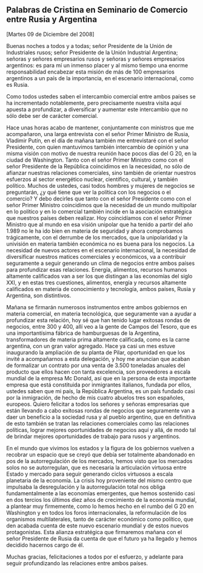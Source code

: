 Palabras de Cristina en Seminario de Comercio entre Rusia y Argentina
---------------------------------------------------------------------

[Martes 09 de Diciembre del 2008]

Buenas noches a todos y a todas; señor Presidente de la Unión de
Industriales rusos; señor Presidente de la Unión Industrial Argentina;
señoras y señores empresarios rusos y señoras y señores empresarios
argentinos: es para mí un inmenso placer y al mismo tiempo una enorme
responsabilidad encabezar esta misión de más de 100 empresarios
argentinos a un país de la importancia, en el escenario internacional,
como es Rusia.

Como todos ustedes saben el intercambio comercial entre ambos países se
ha incrementado notablemente, pero precisamente nuestra visita aquí
apuesta a profundizar, a diversificar y aumentar este intercambio que no
sólo debe ser de carácter comercial.

Hace unas horas acabo de mantener, conjuntamente con ministros que me
acompañaron, una larga entrevista con el señor Primer Ministro de Rusia,
Vladimir Putín, en el día de mañana también me entrevistaré con el señor
Presidente, con quien mantuvimos también intercambio de opinión y una
misma visión con motivo de nuestra reunión hace pocos días del G 20, en
la ciudad de Washington. Tanto con el señor Primer Ministro como con el
señor Presidente de la República coincidimos en la necesidad, no sólo de
afianzar nuestras relaciones comerciales, sino también de orientar
nuestros esfuerzos al sector energético nuclear, científico, cultural, y
también político. Muchos de ustedes, casi todos hombres y mujeres de
negocios se preguntarán, ¿y qué tiene que ver la política con los
negocios o el comercio? Y debo decirles que tanto con el señor
Presidente como con el señor Primer Ministro coincidimos que la
necesidad de un mundo multipolar en lo político y en lo comercial
también incide en la asociación estratégica que nuestros países deben
realizar. Hoy coincidíamos con el señor Primer Ministro que al mundo en
esa visión unipolar que ha tenido a partir del año 1.989 no le ha ido
bien en materia de seguridad y ahora comprobamos trágicamente, con el
derrumbe de los mercados, que la unipolaridad y la univisión en materia
también económica no es buena para los negocios. La necesidad de nuevos
actores en el escenario internacional, la necesidad de diversificar
nuestros matices comerciales y económicos, va a contribuir seguramente a
seguir generando un clima de negocios entre ambos países para
profundizar esas relaciones. Energía, alimentos, recursos humanos
altamente calificados van a ser los que distingan a las economías del
siglo XXI, y en estas tres cuestiones, alimentos, energía y recursos
altamente calificados en materia de conocimiento y tecnología, ambos
países, Rusia y Argentina, son distintivos.

Mañana se firmarán numerosos instrumentos entre ambos gobiernos en
materia comercial, en materia tecnológica, que seguramente van a ayudar
a profundizar esta relación, hoy sé que han tenido lugar exitosas rondas
de negocios, entre 300 y 400, allí veo a la gente de Campos del Tesoro,
que es una importantísima fábrica de hamburguesas de la Argentina,
transformadores de materia prima altamente calificada, como es la carne
argentina, con un gran valor agregado. Hace ya casi un mes estuve
inaugurando la ampliación de su planta de Pilar, oportunidad en que los
invité a acompañarnos a esta delegación, y hoy me anuncian que acaban de
formalizar un contrato por una venta de 3.500 toneladas anuales del
producto que ellos hacen con tanta excelencia, son proveedores a escala
mundial de la empresa Mc Donald, así que en la persona de esta
importante empresa que está constituida por inmigrantes italianos,
fundada por ellos, ustedes saben que mi país, la República Argentina, es
un país fundado casi por la inmigración, de hecho de mis cuatro abuelos
tres son españoles, europeos. Quiero felicitar a todos los señores y
señoras empresarias que están llevando a cabo exitosas rondas de
negocios que seguramente van a daer un beneficio a la sociedad rusa y al
pueblo argentino, que en definitiva de esto también se tratan las
relaciones comerciales como las relaciones políticas, lograr mejores
oportunidades de negocios aquí y allá, de modo tal de brindar mejores
oportunidades de trabajo para rusos y argentinos.

En el mundo que vivimos los estados y la figura de los gobiernos vuelven
a recobrar un espacio que se creyó que debía ser totalmente abandonado
en pos de la autorregulación de los mercados, hemos visto que los
mercados solos no se autorregulan, que es necesaria la articulación
virtuosa entre Estado y mercado para seguir generando ciclos virtuosos a
escala planetaria de la economía. La crisis hoy proveniente del mismo
centro que impulsaba la desregulación y la autorregulación total nos
obliga fundamentalmente a las economías emergentes, que hemos sostenido
casi en dos tercios los últimos diez años de crecimiento de la economía
mundial, a plantear muy firmemente, como lo hemos hecho en el rumbo del
G 20 en Washington y en todos los foros internacionales, la
reformulación de los organismos multilaterales, tanto de carácter
económico como político, que den acabada cuenta de este nuevo escenario
mundial y de estos nuevos protagonistas. Esta alianza estratégica que
firmaremos mañana con el señor Presidente de Rusia da cuenta de que el
futuro ya ha llegado y hemos decidido hacernos cargo de él.

Muchas gracias, felicitaciones a todos por el esfuerzo, y adelante para
seguir profundizando las relaciones entre ambos países.
